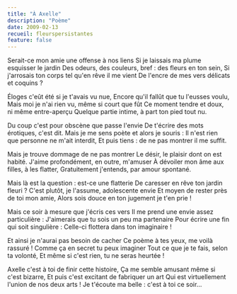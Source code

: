 ```yaml
---
title: "À Axelle"
description: "Poème"
date: 2009-02-13
recueil: fleurspersistantes
feature: false
---
```


Serait-ce mon amie une offense à nos liens
Si je laissais ma plume esquisser le jardin
Des odeurs, des couleurs, bref : des fleurs en ton sein,
Si j'arrosais ton corps tel qu'en rêve il me vient
De l'encre de mes vers délicats et coquins ?

Éloges c'eût été si je t'avais vu nue,
Encore qu'il fallût que tu l'eusses voulu,
Mais moi je n'ai rien vu, même si court que fût
Ce moment tendre et doux, ni même entre-aperçu
Quelque partie intime, à part ton pied tout nu.

Du coup c'est pour obscène que passe l'envie
De t'écrire des mots érotiques, c'est dit.
Mais je me sens poète et alors je souris :
Il n'est rien que personne ne m'ait interdit,
Et puis tiens : de ne pas montrer il me suffit.

Mais je trouve dommage de ne pas montrer
Le désir, le plaisir dont on est habité.
J'aime profondément, en outre, m'amuser
À dévoiler mon âme aux filles, à les flatter,
Gratuitement j'entends, par amour spontané.

Mais là est la question : est-ce une flatterie
De caresser en rêve ton jardin fleuri ?
C'est plutôt, je l'assume, adolescente envie
Et moyen de rester près de toi mon amie,
Alors sois douce en ton jugement je t'en prie !

Mais ce soir à mesure que j'écris ces vers
Il me prend une envie assez particulière :
J'aimerais que tu sois un peu ma partenaire
Pour écrire une fin qui soit singulière :
Celle-ci flottera dans ton imaginaire !

Et ainsi je n'aurai pas besoin de cacher
Ce poème à tes yeux, me voilà rassuré !
Comme ça en secret tu peux imaginer
Tout ce que je te fais, selon ta volonté,
Et même si c'est rien, tu ne seras heurtée !

Axelle c'est à toi de finir cette histoire,
Ça me semble amusant même si c'est bizarre,
Et puis c'est excitant de fabriquer un art
Qui est virtuellement l'union de nos deux arts !
Je t'écoute ma belle : c'est à toi ce soir...
